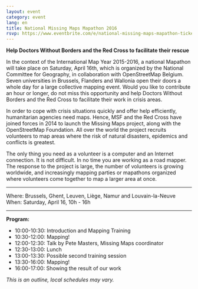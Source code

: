 ```yaml
---
layout: event
category: event
lang: en
title: National Missing Maps Mapathon 2016
rsvp: https://www.eventbrite.com/e/national-missing-maps-mapathon-tickets-23149918028
---
```


**Help Doctors Without Borders and the Red Cross to facilitate their rescue**

In the context of the International Map Year 2015-2016, a national Mapathon will take place on Saturday, April 16th, which is organized by the National Committee for Geography, in collaboration with OpenStreetMap Belgium. Seven universities in Brussels, Flanders and Wallonia open their doors a whole day for a large collective mapping event. Would you like to contribute an hour or longer, do not miss this opportunity and help Doctors Without Borders and the Red Cross to facilitate their work in crisis areas.

In order to cope with crisis situations quickly and offer help efficiently, humanitarian agencies need maps. Hence, MSF and the Red Cross have joined forces in 2014 to launch the Missing Maps project, along with the OpenStreetMap Foundation. All over the world the project recruits volunteers to map areas where the risk of natural disasters, epidemics and conflicts is greatest.

The only thing you need as a volunteer is a computer and an Internet connection. It is not difficult. In no time you are working as a road mapper. The response to the project is large, the number of volunteers is growing worldwide, and increasingly mapping parties or mapathons organized where volunteers come together to map a larger area at once.

---

Where: Brussels, Ghent, Leuven, Liège, Namur and Louvain-la-Neuve
When: Saturday, April 16, 10h - 16h

---

**Program:**

- 10:00-10:30: Introduction and Mapping Training
- 10:30-12:00: Mapping!
- 12:00-12:30: Talk by Pete Masters, Missing Maps coordinator
- 12:30-13:00: Lunch
- 13:00-13:30: Possible second training session
- 13:30-16:00: Mapping!
- 16:00-17:00: Showing the result of our work

*This is an outline, local schedules may vary.*
